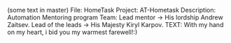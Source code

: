 (some text in master)
File: HomeTask Project: AT-Hometask Description: Automation Mentoring program Team: Lead mentor -> His lordship Andrew Zaitsev. Lead of the leads -> His Majesty Kiryl Karpov. TEXT: With my hand on my heart, i bid you my warmest farewell!:)
